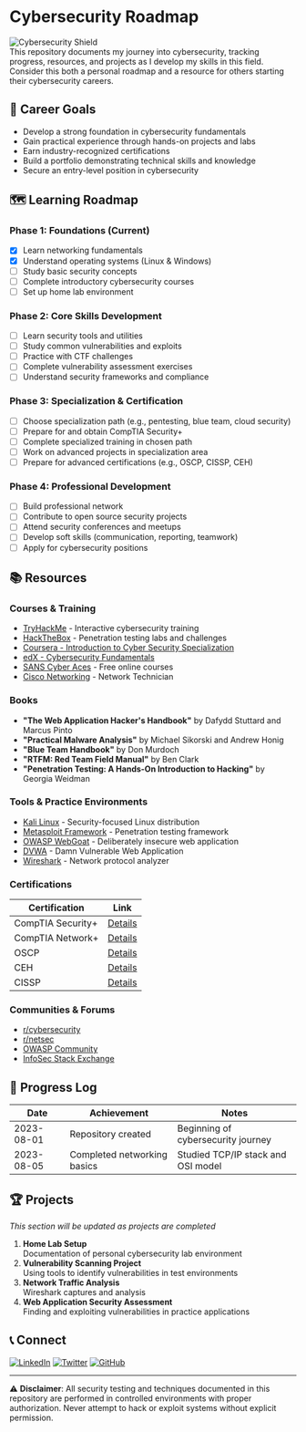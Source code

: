 # Cybersecurity Roadmap

![Cybersecurity Shield](https://img.icons8.com/color/96/000000/security-shield-green.png)  
This repository documents my journey into cybersecurity, tracking progress, resources, and projects as I develop my skills in this field. Consider this both a personal roadmap and a resource for others starting their cybersecurity careers.

## 🎯 Career Goals

- Develop a strong foundation in cybersecurity fundamentals
- Gain practical experience through hands-on projects and labs
- Earn industry-recognized certifications
- Build a portfolio demonstrating technical skills and knowledge
- Secure an entry-level position in cybersecurity

## 🗺️ Learning Roadmap

### Phase 1: Foundations (Current)
- [x] Learn networking fundamentals
- [x] Understand operating systems (Linux & Windows)
- [ ] Study basic security concepts
- [ ] Complete introductory cybersecurity courses
- [ ] Set up home lab environment

### Phase 2: Core Skills Development
- [ ] Learn security tools and utilities
- [ ] Study common vulnerabilities and exploits
- [ ] Practice with CTF challenges
- [ ] Complete vulnerability assessment exercises
- [ ] Understand security frameworks and compliance

### Phase 3: Specialization & Certification
- [ ] Choose specialization path (e.g., pentesting, blue team, cloud security)
- [ ] Prepare for and obtain CompTIA Security+
- [ ] Complete specialized training in chosen path
- [ ] Work on advanced projects in specialization area
- [ ] Prepare for advanced certifications (e.g., OSCP, CISSP, CEH)

### Phase 4: Professional Development
- [ ] Build professional network
- [ ] Contribute to open source security projects
- [ ] Attend security conferences and meetups
- [ ] Develop soft skills (communication, reporting, teamwork)
- [ ] Apply for cybersecurity positions

## 📚 Resources

### Courses & Training
- [TryHackMe](https://tryhackme.com/) - Interactive cybersecurity training
- [HackTheBox](https://www.hackthebox.com/) - Penetration testing labs and challenges
- [Coursera - Introduction to Cyber Security Specialization](https://www.coursera.org/specializations/intro-cyber-security)
- [edX - Cybersecurity Fundamentals](https://www.edx.org/professional-certificate/uwashingtonx-essentials-cybersecurity)
- [SANS Cyber Aces](https://www.cyberaces.org/) - Free online courses
- [Cisco Networking](https://www.netacad.com/career-paths/network-technician?courseLang=es-XL) - Network Technician

### Books
- **"The Web Application Hacker's Handbook"** by Dafydd Stuttard and Marcus Pinto
- **"Practical Malware Analysis"** by Michael Sikorski and Andrew Honig
- **"Blue Team Handbook"** by Don Murdoch
- **"RTFM: Red Team Field Manual"** by Ben Clark
- **"Penetration Testing: A Hands-On Introduction to Hacking"** by Georgia Weidman

### Tools & Practice Environments
- [Kali Linux](https://www.kali.org/) - Security-focused Linux distribution
- [Metasploit Framework](https://www.metasploit.com/) - Penetration testing framework
- [OWASP WebGoat](https://owasp.org/www-project-webgoat/) - Deliberately insecure web application
- [DVWA](http://www.dvwa.co.uk/) - Damn Vulnerable Web Application
- [Wireshark](https://www.wireshark.org/) - Network protocol analyzer

### Certifications
| Certification | Link |
|---------------|------|
| CompTIA Security+ | [Details](https://www.comptia.org/certifications/security) |
| CompTIA Network+ | [Details](https://www.comptia.org/certifications/network) |
| OSCP | [Details](https://www.offensive-security.com/pwk-oscp/) |
| CEH | [Details](https://www.eccouncil.org/programs/certified-ethical-hacker-ceh/) |
| CISSP | [Details](https://www.isc2.org/Certifications/CISSP) |

### Communities & Forums
- [r/cybersecurity](https://www.reddit.com/r/cybersecurity/)
- [r/netsec](https://www.reddit.com/r/netsec/)
- [OWASP Community](https://owasp.org/www-community/)
- [InfoSec Stack Exchange](https://security.stackexchange.com/)

## 📝 Progress Log

| Date       | Achievement                  | Notes                                  |
|------------|------------------------------|----------------------------------------|
| 2023-08-01 | Repository created           | Beginning of cybersecurity journey     |
| 2023-08-05 | Completed networking basics  | Studied TCP/IP stack and OSI model     |

## 🏆 Projects

*This section will be updated as projects are completed*

1. **Home Lab Setup**  
   Documentation of personal cybersecurity lab environment
2. **Vulnerability Scanning Project**  
   Using tools to identify vulnerabilities in test environments
3. **Network Traffic Analysis**  
   Wireshark captures and analysis
4. **Web Application Security Assessment**  
   Finding and exploiting vulnerabilities in practice applications

## 📞 Connect

[![LinkedIn](https://img.shields.io/badge/LinkedIn-0077B5?style=for-the-badge&logo=linkedin&logoColor=white)](your-linkedin-url) 
[![Twitter](https://img.shields.io/badge/Twitter-1DA1F2?style=for-the-badge&logo=twitter&logoColor=white)](your-twitter-url) 
[![GitHub](https://img.shields.io/badge/GitHub-100000?style=for-the-badge&logo=github&logoColor=white)](your-github-url)

---

⚠️ **Disclaimer**: All security testing and techniques documented in this repository are performed in controlled environments with proper authorization. Never attempt to hack or exploit systems without explicit permission.
